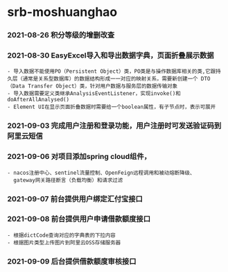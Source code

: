 # srb-moshuanghao

### 2021-08-26 积分等级的增删改查

### 2021-08-30 EasyExcel导入和导出数据字典，页面折叠展示数据
    - 导入数据不能使用PO（Persistent Object）类，PO类是与操作数据库相关的类,它跟持久层（通常是关系型数据库）的数据结构形成一一对应的映射关系，需要新创建一个 DTO（Data Transfer Object）类，针对用户数据与服务层的数据传输对象
    - 导入数据需要定义类继承AnalysisEventListener，实现invoke()和doAfterAllAnalysed()
    - Element UI在显示页面折叠数据时需要给一个boolean属性，有子节点时，表示可展开
### 2021-09-03 完成用户注册和登录功能，用户注册时可发送验证码到阿里云短信
### 2021-09-06 对项目添加spring cloud组件，
    - nacos注册中心、sentinel流量控制、OpenFeign远程调用和被动熔断降级、
      gateway网关路径断言（负载均衡）和请求过滤
      
### 2021-09-07 前台提供用户绑定汇付宝接口
### 2021-09-08 前台提供用户申请借款额度接口
    - 根据dictCode查询对应的字典表的下拉内容
    - 根据图片类型上传图片到阿里云OSS存储服务器
### 2021-09-09 后台提供借款额度审核接口
